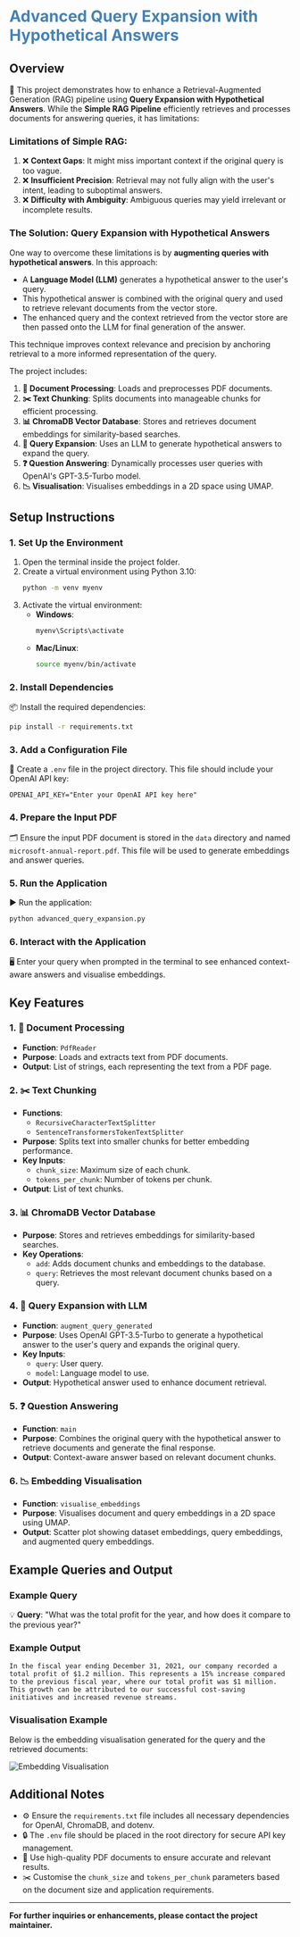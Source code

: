 # <span style="color:#4682B4">**Advanced Query Expansion with Hypothetical Answers**</span>

## Overview
📖 This project demonstrates how to enhance a Retrieval-Augmented Generation (RAG) pipeline using **Query Expansion with Hypothetical Answers**. While the **Simple RAG Pipeline** efficiently retrieves and processes documents for answering queries, it has limitations:

### Limitations of Simple RAG:
1. ❌ **Context Gaps**: It might miss important context if the original query is too vague.
2. ❌ **Insufficient Precision**: Retrieval may not fully align with the user's intent, leading to suboptimal answers.
3. ❌ **Difficulty with Ambiguity**: Ambiguous queries may yield irrelevant or incomplete results.

### The Solution: Query Expansion with Hypothetical Answers
One way to overcome these limitations is by **augmenting queries with hypothetical answers**. In this approach:
- A **Language Model (LLM)** generates a hypothetical answer to the user's query.
- This hypothetical answer is combined with the original query and used to retrieve relevant documents from the vector store.
- The enhanced query and the context retrieved from the vector store are then passed onto the LLM for final generation of the answer.

This technique improves context relevance and precision by anchoring retrieval to a more informed representation of the query.

The project includes:
1. **📄 Document Processing**: Loads and preprocesses PDF documents.
2. **✂️ Text Chunking**: Splits documents into manageable chunks for efficient processing.
3. **📊 ChromaDB Vector Database**: Stores and retrieves document embeddings for similarity-based searches.
4. **🧠 Query Expansion**: Uses an LLM to generate hypothetical answers to expand the query.
5. **❓ Question Answering**: Dynamically processes user queries with OpenAI's GPT-3.5-Turbo model.
6. **📉 Visualisation**: Visualises embeddings in a 2D space using UMAP.

## Setup Instructions

### 1. Set Up the Environment
1. Open the terminal inside the project folder.
2. Create a virtual environment using Python 3.10:
   ```bash
   python -m venv myenv
   ```
3. Activate the virtual environment:
   - **Windows**:
     ```bash
     myenv\Scripts\activate
     ```
   - **Mac/Linux**:
     ```bash
     source myenv/bin/activate
     ```

### 2. Install Dependencies
📦 Install the required dependencies:
```bash
pip install -r requirements.txt
```

### 3. Add a Configuration File
🔑 Create a `.env` file in the project directory. This file should include your OpenAI API key:
```plaintext
OPENAI_API_KEY="Enter your OpenAI API key here"
```

### 4. Prepare the Input PDF
🗂️ Ensure the input PDF document is stored in the `data` directory and named `microsoft-annual-report.pdf`. This file will be used to generate embeddings and answer queries.

### 5. Run the Application
▶️ Run the application:
```bash
python advanced_query_expansion.py
```

### 6. Interact with the Application
🖥️ Enter your query when prompted in the terminal to see enhanced context-aware answers and visualise embeddings.

## Key Features

### 1. **📄 Document Processing**
   - **Function**: `PdfReader`
   - **Purpose**: Loads and extracts text from PDF documents.
   - **Output**: List of strings, each representing the text from a PDF page.

### 2. **✂️ Text Chunking**
   - **Functions**:
     - `RecursiveCharacterTextSplitter`
     - `SentenceTransformersTokenTextSplitter`
   - **Purpose**: Splits text into smaller chunks for better embedding performance.
   - **Key Inputs**:
     - `chunk_size`: Maximum size of each chunk.
     - `tokens_per_chunk`: Number of tokens per chunk.
   - **Output**: List of text chunks.

### 3. **📊 ChromaDB Vector Database**
   - **Purpose**: Stores and retrieves embeddings for similarity-based searches.
   - **Key Operations**:
     - `add`: Adds document chunks and embeddings to the database.
     - `query`: Retrieves the most relevant document chunks based on a query.

### 4. **🧠 Query Expansion with LLM**
   - **Function**: `augment_query_generated`
   - **Purpose**: Uses OpenAI GPT-3.5-Turbo to generate a hypothetical answer to the user's query and expands the original query.
   - **Key Inputs**:
     - `query`: User query.
     - `model`: Language model to use.
   - **Output**: Hypothetical answer used to enhance document retrieval.

### 5. **❓ Question Answering**
   - **Function**: `main`
   - **Purpose**: Combines the original query with the hypothetical answer to retrieve documents and generate the final response.
   - **Output**: Context-aware answer based on relevant document chunks.

### 6. **📉 Embedding Visualisation**
   - **Function**: `visualise_embeddings`
   - **Purpose**: Visualises document and query embeddings in a 2D space using UMAP.
   - **Output**: Scatter plot showing dataset embeddings, query embeddings, and augmented query embeddings.

## Example Queries and Output

### Example Query
💡 **Query**: "What was the total profit for the year, and how does it compare to the previous year?"

### Example Output
```plaintext
In the fiscal year ending December 31, 2021, our company recorded a total profit of $1.2 million. This represents a 15% increase compared to the previous fiscal year, where our total profit was $1 million. This growth can be attributed to our successful cost-saving initiatives and increased revenue streams.
```

### Visualisation Example
Below is the embedding visualisation generated for the query and the retrieved documents:

![Embedding Visualisation](images/qexpansion_plot.png)

## Additional Notes
- ⚙️ Ensure the `requirements.txt` file includes all necessary dependencies for OpenAI, ChromaDB, and dotenv.
- 🔒 The `.env` file should be placed in the root directory for secure API key management.
- 📜 Use high-quality PDF documents to ensure accurate and relevant results.
- ✂️ Customise the `chunk_size` and `tokens_per_chunk` parameters based on the document size and application requirements.

---
**For further inquiries or enhancements, please contact the project maintainer.**
